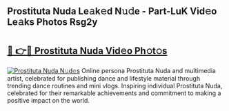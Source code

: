 ## Prostituta Nuda Le𝚊k𝚎d N𝚞𝚍e - Part-LuK Vid𝚎o Le𝚊ks Photos Rsg2y

# <h2><a href="http://fbcdfj.evod.top/?m=Prostituta+Nuda">🔗 👉🔴 Prostituta Nuda Vid𝚎o Ph𝚘t𝚘s</a></h2>

[![Prostituta Nuda N𝚞d𝚎s](https://i.imgur.com/8V9OHl7.gif)](http://fbcdfj.evod.top/?m=Prostituta+Nuda)
Online persona Prostituta Nuda and multimedia artist, celebrated for publishing dance and lifestyle material through trending dance routines and mini vlogs. Inspiring individual Prostituta Nuda, celebrated for their remarkable achievements and commitment to making a positive impact on the world. 

